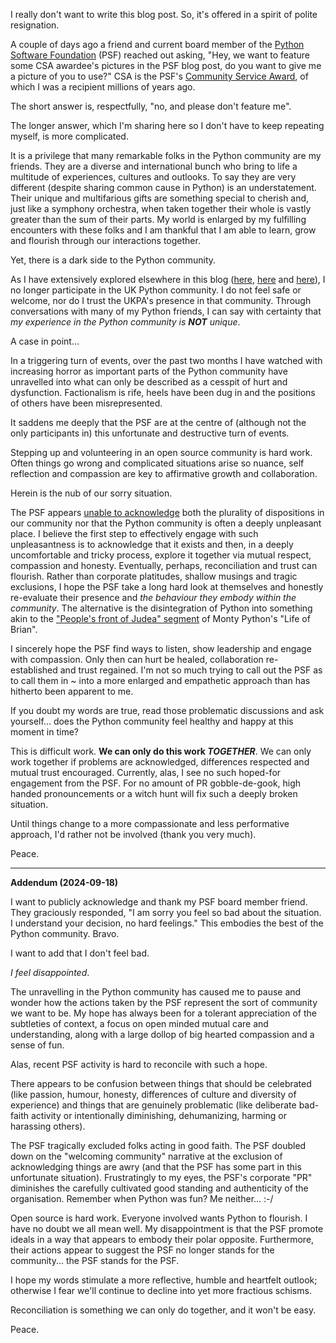 <!--
.. title: From a recovering former Python community member 
.. slug: psf-woe
.. date: 2024-09-16 18:00:00 UTC+01:00
.. tags: 
.. category: 
.. link: 
.. description: 
.. type: text
.. author: Nicholas H.Tollervey
-->

I really don't want to write this blog post. So, it's offered in a spirit of
polite resignation.

A couple of days ago a friend and current board member of the
[Python Software Foundation](https://www.python.org/psf-landing/) (PSF) reached
out asking, "Hey, we want to feature some CSA awardee's pictures in the PSF
blog post, do you want to give me a picture of you to use?" CSA is the PSF's
[Community Service Award](https://www.python.org/community/awards/psf-awards/),
of which I was a recipient millions of years ago.

The short answer is, respectfully, "no, and please don't feature me".

The longer answer, which I'm sharing here so I don't have to keep repeating
myself, is more complicated.

It is a privilege that many remarkable folks in the Python community are my
friends. They are a diverse and international bunch who bring to life a
multitude of experiences, cultures and outlooks. To say they are very different
(despite sharing common cause in Python) is an understatement. Their unique and
multifarious gifts are something special to cherish and, just like a
symphony orchestra, when taken together their whole is vastly greater than the
sum of their parts. My world is enlarged by my fulfilling encounters with these
folks and I am thankful that I am able to learn, grow and flourish through our
interactions together.

Yet, there is a dark side to the Python community. 

As I have extensively explored elsewhere in this blog
([here](/article/compassion/), [here](/article/on-being-together/) and
[here](/article/victorian-python-allegory/)), I no longer participate in the UK
Python community. I do not feel safe or welcome, nor do I trust the UKPA's
presence in that community. Through conversations with many of my Python
friends, I can say with certainty that _my experience in the Python community
is **NOT** unique_.

A case in point...

In a triggering turn of events, over the past two months I have watched with
increasing horror as important parts of the Python community have unravelled
into what can only be described as a cesspit of hurt and dysfunction.
Factionalism is rife, heels have been dug in and the positions of others have
been misrepresented.

It saddens me deeply that the PSF are at the centre of (although not the only
participants in) this unfortunate and destructive turn of events.

Stepping up and volunteering in an open source community is hard
work. Often things go wrong and complicated situations arise so nuance, self
reflection and compassion are key to affirmative growth and collaboration.

Herein is the nub of our sorry situation.

The PSF appears
[unable to acknowledge](https://pyfound.blogspot.com/2024/07/pythons-supportive-and-welcoming.html)
both the plurality of dispositions in our community nor that the Python
community is often a deeply unpleasant place. I believe the first step to
effectively engage with such unpleasantness is to acknowledge that it exists
and then, in a deeply uncomfortable and tricky process, explore it together via
mutual respect, compassion and honesty. Eventually, perhaps, reconciliation
and trust can flourish. Rather than corporate platitudes, shallow musings and
tragic exclusions, I hope the PSF take a long hard look at themselves and
honestly re-evaluate their presence and _the behaviour they embody within the
community_. The alternative is the disintegration of Python into something akin
to the
["People's front of Judea" segment](https://www.youtube.com/watch?v=a0BpfwazhUA)
of Monty Python's "Life of Brian".

I sincerely hope the PSF find ways to listen, show leadership and engage with
compassion. Only then can hurt be healed, collaboration re-established and
trust regained. I'm not so much trying to call out the PSF as to call them in ~
into a more enlarged and empathetic approach than has hitherto been apparent to
me.

If you doubt my words are true, read those problematic discussions and ask
yourself... does the Python community feel healthy and happy at this moment in
time?

This is difficult work. **We can only do this work _TOGETHER_**. We can only
work together if problems are acknowledged, differences respected and mutual
trust encouraged. Currently, alas, I see no such hoped-for engagement from the
PSF. For no amount of PR gobble-de-gook, high handed pronouncements or a witch
hunt will fix such a deeply broken situation.

Until things change to a more compassionate and less performative approach, I'd
rather not be involved (thank you very much).

Peace.

<hr class="section_break"/>

<p><strong id="psf-addendum">Addendum (2024-09-18)</strong></p>

I want to publicly acknowledge and thank my PSF board member friend. They
graciously responded, "I am sorry you feel so bad about the situation. I
understand your decision, no hard feelings." This embodies the best of the
Python community. Bravo.

I want to add that I don't feel bad.

_I feel disappointed_.

The unravelling in the Python community has caused me to pause and wonder how
the actions taken by the PSF represent the sort of community we want to be. My
hope has always been for a tolerant appreciation of the subtleties of context,
a focus on open minded mutual care and understanding, along with a large dollop
of big hearted compassion and a sense of fun.

Alas, recent PSF activity is hard to reconcile with such a hope.

There appears to be confusion between things that should be celebrated (like
passion, humour, honesty, differences of culture and diversity of experience)
and things that are genuinely problematic (like deliberate bad-faith activity
or intentionally diminishing, dehumanizing, harming or harassing others).

The PSF tragically excluded folks acting in good faith. The PSF doubled down on
the "welcoming community" narrative at the exclusion of acknowledging things
are awry (and that the PSF has some part in this unfortunate situation).
Frustratingly to my eyes, the PSF's corporate "PR" diminishes the carefully
cultivated good standing and authenticity of the organisation. Remember when
Python was fun? Me neither... :-/

Open source is hard work. Everyone involved wants Python to flourish. I have no
doubt we all mean well. My disappointment is that the PSF promote ideals in a
way that appears to embody their polar opposite. Furthermore, their actions
appear to suggest the PSF no longer stands for the community... the PSF stands
for the PSF.

I hope my words stimulate a more reflective, humble and heartfelt outlook;
otherwise I fear we'll continue to decline into yet more fractious schisms.

Reconciliation is something we can only do together, and it won't be easy. 

Peace.
